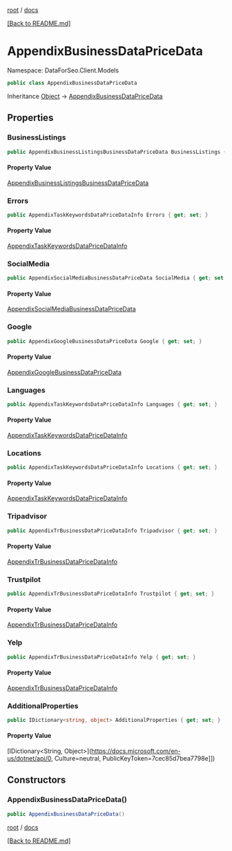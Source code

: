 [root](./../ "root") / [docs](./ "docs")

[[Back to README.md]](./../README.md "[Back to README.md]")

# AppendixBusinessDataPriceData

Namespace: DataForSeo.Client.Models

```csharp
public class AppendixBusinessDataPriceData
```

Inheritance [Object](https://docs.microsoft.com/en-us/dotnet/api/Object) → [AppendixBusinessDataPriceData](./AppendixBusinessDataPriceData.md)

## Properties

### **BusinessListings**

```csharp
public AppendixBusinessListingsBusinessDataPriceData BusinessListings { get; set; }
```

#### Property Value

[AppendixBusinessListingsBusinessDataPriceData](./AppendixBusinessListingsBusinessDataPriceData.md)<br>

### **Errors**

```csharp
public AppendixTaskKeywordsDataPriceDataInfo Errors { get; set; }
```

#### Property Value

[AppendixTaskKeywordsDataPriceDataInfo](./AppendixTaskKeywordsDataPriceDataInfo.md)<br>

### **SocialMedia**

```csharp
public AppendixSocialMediaBusinessDataPriceData SocialMedia { get; set; }
```

#### Property Value

[AppendixSocialMediaBusinessDataPriceData](./AppendixSocialMediaBusinessDataPriceData.md)<br>

### **Google**

```csharp
public AppendixGoogleBusinessDataPriceData Google { get; set; }
```

#### Property Value

[AppendixGoogleBusinessDataPriceData](./AppendixGoogleBusinessDataPriceData.md)<br>

### **Languages**

```csharp
public AppendixTaskKeywordsDataPriceDataInfo Languages { get; set; }
```

#### Property Value

[AppendixTaskKeywordsDataPriceDataInfo](./AppendixTaskKeywordsDataPriceDataInfo.md)<br>

### **Locations**

```csharp
public AppendixTaskKeywordsDataPriceDataInfo Locations { get; set; }
```

#### Property Value

[AppendixTaskKeywordsDataPriceDataInfo](./AppendixTaskKeywordsDataPriceDataInfo.md)<br>

### **Tripadvisor**

```csharp
public AppendixTrBusinessDataPriceDataInfo Tripadvisor { get; set; }
```

#### Property Value

[AppendixTrBusinessDataPriceDataInfo](./AppendixTrBusinessDataPriceDataInfo.md)<br>

### **Trustpilot**

```csharp
public AppendixTrBusinessDataPriceDataInfo Trustpilot { get; set; }
```

#### Property Value

[AppendixTrBusinessDataPriceDataInfo](./AppendixTrBusinessDataPriceDataInfo.md)<br>

### **Yelp**

```csharp
public AppendixTrBusinessDataPriceDataInfo Yelp { get; set; }
```

#### Property Value

[AppendixTrBusinessDataPriceDataInfo](./AppendixTrBusinessDataPriceDataInfo.md)<br>

### **AdditionalProperties**

```csharp
public IDictionary<string, object> AdditionalProperties { get; set; }
```

#### Property Value

[IDictionary&lt;String, Object&gt;](https://docs.microsoft.com/en-us/dotnet/api/0, Culture=neutral, PublicKeyToken=7cec85d7bea7798e]])<br>

## Constructors

### **AppendixBusinessDataPriceData()**

```csharp
public AppendixBusinessDataPriceData()
```

[root](./../ "root") / [docs](./ "docs")

[[Back to README.md]](./../README.md "[Back to README.md]")